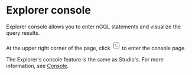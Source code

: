 # Explorer console

Explorer console allows you to enter nGQL statements and visualize the query results.

At the upper right corner of the page, click ![console](figs/nav-console.png) to enter the console page.

The Explorer's console feature is the same as Studio's. For more information, see [Console](../nebula-studio/quick-start/st-ug-console.md).
